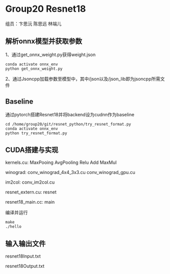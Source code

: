 Group20 Resnet18
=============================
组员：卞思沅 陈思远 林端儿

解析onnx模型并获取参数
-----------------------------
1、通过get_onnx_weight.py获得weight.json
```
conda activate onnx_env
python get_onnx_weight.py
```

2、通过Jsoncpp加载参数至模型中，其中/json以及/json_lib即为jsoncpp所需文件

Baseline
------------------------------
通过pytorch搭建Resnet18并将backend设为cudnn作为baseline
```
cd /home/group20/git/resnet_python/try_resnet_format.py
conda activate onnx_env
python try_resnet_format.py
```

CUDA搭建与实现
------------------------------
kernels.cu: MaxPooing AvgPooling Relu Add MaxMul

winograd: conv_winograd_4x4_3x3.cu conv_winograd_gpu.cu

im2col: conv_im2col.cu

resnet_extern.cu: resnet

resnet18_main.cc: main

编译并运行
```
make
./hello
```

输入输出文件
----------------------------
resnet18Input.txt

resnet18Output.txt
